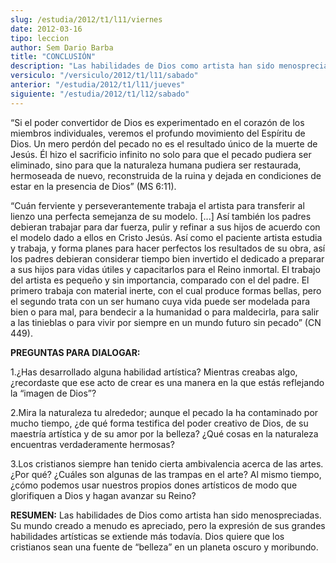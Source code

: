 ```yaml
---
slug: /estudia/2012/t1/l11/viernes
date: 2012-03-16
tipo: leccion
author: Sem Dario Barba
title: "CONCLUSIÓN"
description: "Las habilidades de Dios como artista han sido menospreciadas. Su mundo creado a  menudo es apreciado, pero la expresión de sus grandes habilidades artísticas se  extiende más todavía. Dios quiere que los cristianos sean una fuente de  “belleza” en un planeta oscuro y moribundo."
versiculo: "/versiculo/2012/t1/l11/sabado"
anterior: "/estudia/2012/t1/l11/jueves"
siguiente: "/estudia/2012/t1/l12/sabado"
---
```


“Si el poder convertidor de Dios es experimentado en el corazón de los miembros individuales, veremos el profundo movimiento del Espíritu de Dios. Un mero perdón del pecado no es el resultado único de la muerte de Jesús. Él hizo el sacrificio infinito no solo para que el pecado pudiera ser eliminado, sino para que la naturaleza humana pudiera ser restaurada, hermoseada de nuevo, reconstruida de la ruina y dejada en condiciones de estar en la presencia de Dios” (MS 6:11).

“Cuán ferviente y perseverantemente trabaja el artista para transferir al lienzo una perfecta semejanza de su modelo. [...] Así también los padres debieran trabajar para dar fuerza, pulir y refinar a sus hijos de acuerdo con el modelo dado a ellos en Cristo Jesús. Así como el paciente artista estudia y trabaja, y forma planes para hacer perfectos los resultados de su obra, así los padres debieran considerar tiempo bien invertido el dedicado a preparar a sus hijos para vidas útiles y capacitarlos para el Reino inmortal. El trabajo del artista es pequeño y sin importancia, comparado con el del padre. El primero trabaja con material inerte, con el cual produce formas bellas, pero el segundo trata con un ser humano cuya vida puede ser modelada para bien o para mal, para bendecir a la humanidad o para maldecirla, para salir a las tinieblas o para vivir por siempre en un mundo futuro sin pecado” (CN 449).

**PREGUNTAS PARA DIALOGAR:**

1.¿Has desarrollado alguna habilidad artística? Mientras creabas algo, ¿recordaste que ese acto de crear es una manera en la que estás reflejando la “imagen de Dios”?

2.Mira la naturaleza tu alrededor; aunque el pecado la ha contaminado por mucho tiempo, ¿de qué forma testifica del poder creativo de Dios, de su maestría artística y de su amor por la belleza? ¿Qué cosas en la naturaleza encuentras verdaderamente hermosas?

3.Los cristianos siempre han tenido cierta ambivalencia acerca de las artes. ¿Por qué? ¿Cuáles son algunas de las trampas en el arte? Al mismo tiempo, ¿cómo podemos usar nuestros propios dones artísticos de modo que glorifiquen a Dios y hagan avanzar su Reino?

**RESUMEN:** Las habilidades de Dios como artista han sido menospreciadas. Su mundo creado a menudo es apreciado, pero la expresión de sus grandes habilidades artísticas se extiende más todavía. Dios quiere que los cristianos sean una fuente de “belleza” en un planeta oscuro y moribundo.
